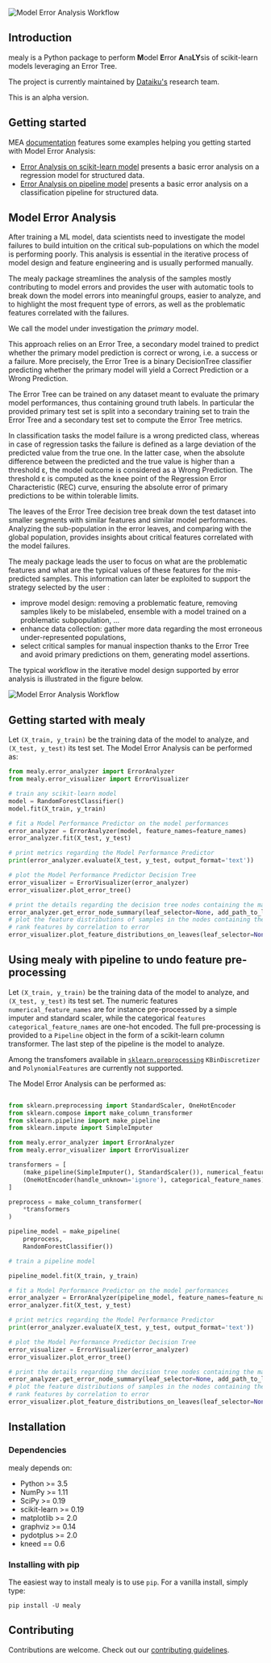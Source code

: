 ![Model Error Analysis Workflow](https://raw.githubusercontent.com/dataiku/mealy/main/doc/_static/Logo_mealy_final.png)

## Introduction

mealy is a Python package to perform **M**odel **E**rror **A**na**LY**sis of scikit-learn models leveraging an Error Tree.

The project is currently maintained by [Dataiku's](https://www.dataiku.com/) research team.

This is an alpha version.

## Getting started

MEA [documentation](https://dataiku.github.io/mealy/) features some examples helping you getting started with Model Error Analysis:
* [Error Analysis on scikit-learn model](https://dataiku.github.io/mealy/auto_examples/plot_mealy.html) presents a basic error analysis on a regression model for structured data.
* [Error Analysis on pipeline model](https://dataiku.github.io/mealy/auto_examples/plot_mealy_pipeline.html) presents a basic error analysis on a classification pipeline for structured data.

## Model Error Analysis

After training a ML model, data scientists need to investigate the model failures to build intuition on the critical sub-populations 
on which the model is performing poorly. This analysis is essential in the iterative process of model design and feature engineering 
and is usually performed manually. 

The mealy package streamlines the analysis of the samples mostly contributing to model errors and provides the user with 
automatic tools to break down the model errors into meaningful groups, easier to analyze, and to highlight the most frequent 
type of errors, as well as the problematic features correlated with the failures.

We call the model under investigation the _primary_ model.

This approach relies on an Error Tree, a secondary model trained to predict whether the primary 
model prediction is correct or wrong, i.e. a success or a failure. More precisely, the Error Tree is a binary DecisionTree classifier 
predicting whether the primary model will yield a Correct Prediction or a Wrong Prediction. 

The Error Tree can be trained on any dataset meant to evaluate the primary model performances, thus containing ground truth labels. 
In particular the provided primary test set is split into a secondary training set to train the Error Tree and a secondary test set 
to compute the Error Tree metrics.

In classification tasks the model failure is a wrong predicted class, whereas in case of regression tasks the failure is 
defined as a large deviation of the predicted value from the true one. In the latter case, when the absolute difference 
between the predicted and the true value is higher than a threshold ε, the model outcome is considered as a Wrong Prediction. 
The threshold ε is computed as the knee point of the Regression Error Characteristic (REC) curve, ensuring the absolute error 
of primary predictions to be within tolerable limits. 

The leaves of the Error Tree decision tree break down the test dataset into smaller segments with similar features and similar 
model performances. Analyzing the sub-population in the error leaves, and comparing with the global population, provides 
insights about critical features correlated with the model failures.

The mealy package leads the user to focus on what are the problematic features and what are the typical values of these features 
for the mis-predicted samples. This information can later be exploited to support the strategy selected by the user :
* improve model design: removing a problematic feature, removing samples likely to be mislabeled, ensemble with a model trained 
on a problematic subpopulation, ...
* enhance data collection: gather more data regarding the most erroneous under-represented populations,
* select critical samples for manual inspection thanks to the Error Tree and avoid primary predictions on them, generating model assertions. 

The typical workflow in the iterative model design supported by error analysis is illustrated in the figure below.

![Model Error Analysis Workflow](https://raw.githubusercontent.com/dataiku/mealy/main/doc/_static/mealy_flow.png?token=ACQTHLPSN7JU6AXC6OJRL4S7W2PXA)

## Getting started with mealy

Let `(X_train, y_train)` be the training data of the model to analyze, and `(X_test, y_test)` its test set.
The Model Error Analysis can be performed as:

```python
from mealy.error_analyzer import ErrorAnalyzer
from mealy.error_visualizer import ErrorVisualizer

# train any scikit-learn model
model = RandomForestClassifier()
model.fit(X_train, y_train)

# fit a Model Performance Predictor on the model performances
error_analyzer = ErrorAnalyzer(model, feature_names=feature_names)
error_analyzer.fit(X_test, y_test)

# print metrics regarding the Model Performance Predictor
print(error_analyzer.evaluate(X_test, y_test, output_format='text'))

# plot the Model Performance Predictor Decision Tree
error_visualizer = ErrorVisualizer(error_analyzer)
error_visualizer.plot_error_tree()

# print the details regarding the decision tree nodes containing the majority of errors
error_analyzer.get_error_node_summary(leaf_selector=None, add_path_to_leaves=True, print_summary=True);
# plot the feature distributions of samples in the nodes containing the majority of errors
# rank features by correlation to error
error_visualizer.plot_feature_distributions_on_leaves(leaf_selector=None, top_k_features=3)

```


## Using mealy with pipeline to undo feature pre-processing

Let `(X_train, y_train)` be the training data of the model to analyze, and `(X_test, y_test)` its test set.
The numeric features `numerical_feature_names` are for instance pre-processed by a simple imputer and standard scaler, 
while the categorical `features categorical_feature_names` are one-hot encoded. 
The full pre-processing is provided to a `Pipeline` object in the form of a scikit-learn column transformer.
The last step of the pipeline is the model to analyze.

Among the transfomers available in [`sklearn.preprocessing`](https://scikit-learn.org/stable/modules/classes.html#module-sklearn.preprocessing) 
`KBinDiscretizer` and `PolynomialFeatures` are currently not supported.

The Model Error Analysis can be performed as:

```python

from sklearn.preprocessing import StandardScaler, OneHotEncoder
from sklearn.compose import make_column_transformer
from sklearn.pipeline import make_pipeline
from sklearn.impute import SimpleImputer

from mealy.error_analyzer import ErrorAnalyzer
from mealy.error_visualizer import ErrorVisualizer

transformers = [
    (make_pipeline(SimpleImputer(), StandardScaler()), numerical_feature_names),
    (OneHotEncoder(handle_unknown='ignore'), categorical_feature_names)
]

preprocess = make_column_transformer(
    *transformers
)

pipeline_model = make_pipeline(
    preprocess,
    RandomForestClassifier())

# train a pipeline model

pipeline_model.fit(X_train, y_train)

# fit a Model Performance Predictor on the model performances
error_analyzer = ErrorAnalyzer(pipeline_model, feature_names=feature_names)
error_analyzer.fit(X_test, y_test)

# print metrics regarding the Model Performance Predictor
print(error_analyzer.evaluate(X_test, y_test, output_format='text'))

# plot the Model Performance Predictor Decision Tree
error_visualizer = ErrorVisualizer(error_analyzer)
error_visualizer.plot_error_tree()

# print the details regarding the decision tree nodes containing the majority of errors
error_analyzer.get_error_node_summary(leaf_selector=None, add_path_to_leaves=True, print_summary=True);
# plot the feature distributions of samples in the nodes containing the majority of errors
# rank features by correlation to error
error_visualizer.plot_feature_distributions_on_leaves(leaf_selector=None, top_k_features=3)

```

## Installation

### Dependencies

mealy depends on:
- Python >= 3.5
- NumPy >= 1.11
- SciPy >= 0.19
- scikit-learn >= 0.19
- matplotlib >= 2.0 
- graphviz >= 0.14
- pydotplus >= 2.0
- kneed == 0.6

### Installing with pip

The easiest way to install mealy is to use `pip`. For a vanilla install, simply type:

    pip install -U mealy


## Contributing

Contributions are welcome. Check out our [contributing guidelines](CONTRIBUTING.md).
